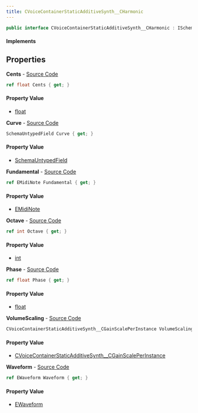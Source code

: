 ```yaml
---
title: CVoiceContainerStaticAdditiveSynth__CHarmonic
---
```


```csharp
public interface CVoiceContainerStaticAdditiveSynth__CHarmonic : ISchemaClass<CVoiceContainerStaticAdditiveSynth__CHarmonic>, ISchemaField, ISchemaClass, INativeHandle
```

#### Implements

## Properties

**Cents** - [Source Code](https://github.com/swiftly-solution/swiftlys2/blob/master/managed/src/SwiftlyS2.Generated/Schemas/Interfaces/CVoiceContainerStaticAdditiveSynth__CHarmonic.cs#L22)

```csharp
ref float Cents { get; }
```

#### Property Value

- [float](https://learn.microsoft.com/dotnet/api/system.single)

**Curve** - [Source Code](https://github.com/swiftly-solution/swiftlys2/blob/master/managed/src/SwiftlyS2.Generated/Schemas/Interfaces/CVoiceContainerStaticAdditiveSynth__CHarmonic.cs#L27)

```csharp
SchemaUntypedField Curve { get; }
```

#### Property Value

- [SchemaUntypedField](/docs/api/shared/schemas/schemauntypedfield)

**Fundamental** - [Source Code](https://github.com/swiftly-solution/swiftlys2/blob/master/managed/src/SwiftlyS2.Generated/Schemas/Interfaces/CVoiceContainerStaticAdditiveSynth__CHarmonic.cs#L18)

```csharp
ref EMidiNote Fundamental { get; }
```

#### Property Value

- [EMidiNote](/docs/api/shared/schemadefinitions/emidinote)

**Octave** - [Source Code](https://github.com/swiftly-solution/swiftlys2/blob/master/managed/src/SwiftlyS2.Generated/Schemas/Interfaces/CVoiceContainerStaticAdditiveSynth__CHarmonic.cs#L20)

```csharp
ref int Octave { get; }
```

#### Property Value

- [int](https://learn.microsoft.com/dotnet/api/system.int32)

**Phase** - [Source Code](https://github.com/swiftly-solution/swiftlys2/blob/master/managed/src/SwiftlyS2.Generated/Schemas/Interfaces/CVoiceContainerStaticAdditiveSynth__CHarmonic.cs#L24)

```csharp
ref float Phase { get; }
```

#### Property Value

- [float](https://learn.microsoft.com/dotnet/api/system.single)

**VolumeScaling** - [Source Code](https://github.com/swiftly-solution/swiftlys2/blob/master/managed/src/SwiftlyS2.Generated/Schemas/Interfaces/CVoiceContainerStaticAdditiveSynth__CHarmonic.cs#L29)

```csharp
CVoiceContainerStaticAdditiveSynth__CGainScalePerInstance VolumeScaling { get; }
```

#### Property Value

- [CVoiceContainerStaticAdditiveSynth__CGainScalePerInstance](/docs/api/shared/schemadefinitions/cvoicecontainerstaticadditivesynth__cgainscaleperinstance)

**Waveform** - [Source Code](https://github.com/swiftly-solution/swiftlys2/blob/master/managed/src/SwiftlyS2.Generated/Schemas/Interfaces/CVoiceContainerStaticAdditiveSynth__CHarmonic.cs#L16)

```csharp
ref EWaveform Waveform { get; }
```

#### Property Value

- [EWaveform](/docs/api/shared/schemadefinitions/ewaveform)

